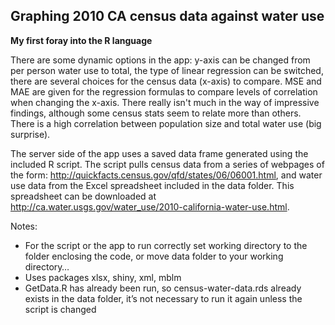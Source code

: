Graphing 2010 CA census data against water use
----------------------------------------------
**My first foray into the R language**

There are some dynamic options in the app: y-axis can be changed from per person water use
to total, the type of linear regression can be switched, there are several choices for the
census data (x-axis) to compare. MSE and MAE are given for the regression formulas to compare
levels of correlation when changing the x-axis. There really isn't much in the way of
impressive findings, although some census stats seem to relate more than others. There is a
high correlation between population size and total water use (big surprise).

The server side of the app uses a saved data frame generated using the included R script.
The script pulls census data from a series of webpages of the form:
http://quickfacts.census.gov/qfd/states/06/06001.html, and water use data from the Excel
spreadsheet included in the data folder. This spreadsheet can be downloaded at
http://ca.water.usgs.gov/water_use/2010-california-water-use.html.

Notes:
- For the script or the app to run correctly set working directory to the folder enclosing the code, or move data folder to your working directory…
- Uses packages xlsx, shiny, xml, mblm
- GetData.R has already been run, so census-water-data.rds already exists in the data folder, it’s not necessary to run it again unless the script is changed